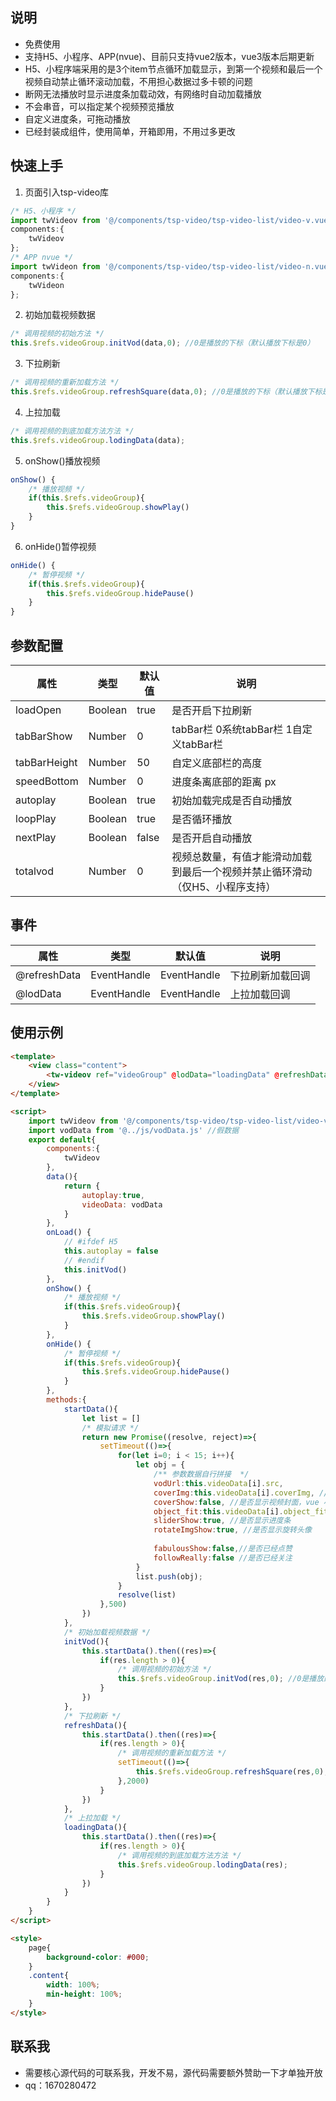 ## 说明
- 免费使用
- 支持H5、小程序、APP(nvue)、目前只支持vue2版本，vue3版本后期更新
- H5、小程序端采用的是3个item节点循环加载显示，到第一个视频和最后一个视频自动禁止循环滚动加载，不用担心数据过多卡顿的问题
- 断网无法播放时显示进度条加载动效，有网络时自动加载播放
- 不会串音，可以指定某个视频预览播放
- 自定义进度条，可拖动播放
- 已经封装成组件，使用简单，开箱即用，不用过多更改

## 快速上手

1. 页面引入tsp-video库
```js
/* H5、小程序 */
import twVideov from '@/components/tsp-video/tsp-video-list/video-v.vue';
components:{
	twVideov
};
/* APP nvue */
import twVideon from '@/components/tsp-video/tsp-video-list/video-n.vue';
components:{
	twVideon
};
```

2. 初始加载视频数据
```js
/* 调用视频的初始方法 */
this.$refs.videoGroup.initVod(data,0); //0是播放的下标（默认播放下标是0）
```

3. 下拉刷新
```js
/* 调用视频的重新加载方法 */
this.$refs.videoGroup.refreshSquare(data,0); //0是播放的下标（默认播放下标是0）
```

4. 上拉加载
```js
/* 调用视频的到底加载方法方法 */
this.$refs.videoGroup.lodingData(data);
```

5. onShow()播放视频
```js
onShow() {
	/* 播放视频 */
	if(this.$refs.videoGroup){
		this.$refs.videoGroup.showPlay()
	}
}
```

6. onHide()暂停视频
```js
onHide() {
	/* 暂停视频 */
	if(this.$refs.videoGroup){
		this.$refs.videoGroup.hidePause()
	}
}
```

## 参数配置

| 属性                | 类型        | 默认值        | 说明                                                                   |
| ------------------- | -----------| ----------- | ---------------------------------------------------------------------- |
| loadOpen            | Boolean    | true        | 是否开启下拉刷新 |
| tabBarShow          | Number     | 0     		 | tabBar栏 0系统tabBar栏 1自定义tabBar栏                                                         |
| tabBarHeight        | Number     | 50          | 自定义底部栏的高度                                                           |
| speedBottom         | Number     | 0           | 进度条离底部的距离 px                                                       |
| autoplay            | Boolean    | true        | 初始加载完成是否自动播放                       |
| loopPlay            | Boolean    | true        | 是否循环播放                       |
| nextPlay            | Boolean    | false       | 是否开启自动播放                       |
| totalvod            | Number     | 0           | 视频总数量，有值才能滑动加载到最后一个视频并禁止循环滑动（仅H5、小程序支持）                                        |

## 事件
| 属性                | 类型        | 默认值        | 说明                                                                   |
| ------------------- | -----------| ----------- | ---------------------------------------------------------------------- |
| @refreshData        | EventHandle| EventHandle | 下拉刷新加载回调                                                     |
| @lodData            | EventHandle| EventHandle | 上拉加载回调                                          |                                              


## 使用示例

```html
<template>
	<view class="content">
		<tw-videov ref="videoGroup" @lodData="loadingData" @refreshData="refreshData" :autoplay="autoplay"></tw-videov>
	</view>
</template>

<script>
	import twVideov from '@/components/tsp-video/tsp-video-list/video-v.vue'
	import vodData from '@../js/vodData.js' //假数据
	export default{
		components:{
			twVideov
		},
		data(){
			return {
				autoplay:true,
				videoData: vodData
			}
		},
		onLoad() {
			// #ifdef H5
			this.autoplay = false
			// #endif
			this.initVod()
		},
		onShow() {
			/* 播放视频 */
			if(this.$refs.videoGroup){
				this.$refs.videoGroup.showPlay()
			}
		},
		onHide() {
			/* 暂停视频 */
			if(this.$refs.videoGroup){
				this.$refs.videoGroup.hidePause()
			}
		},
		methods:{
			startData(){
				let list = []
				/* 模拟请求 */
				return new Promise((resolve, reject)=>{
					setTimeout(()=>{
						for(let i=0; i < 15; i++){
							let obj = {
								/** 参数数据自行拼接  */
								vodUrl:this.videoData[i].src,
								coverImg:this.videoData[i].coverImg, //视频封面
								coverShow:false, //是否显示视频封面，vue 小程序端不播放会显示视频，可以不用显示封面，App不播放不会显示视频，就需要封面了
								object_fit:this.videoData[i].object_fit, //视频的显示类型
								sliderShow:true, //是否显示进度条
								rotateImgShow:true, //是否显示旋转头像
								
								fabulousShow:false,//是否已经点赞
								followReally:false //是否已经关注
							}
							list.push(obj);
						}
						resolve(list)
					},500)
				})
			},
			/* 初始加载视频数据 */
			initVod(){
				this.startData().then((res)=>{
					if(res.length > 0){
						/* 调用视频的初始方法 */
						this.$refs.videoGroup.initVod(res,0); //0是播放的下标（默认播放下标是0）
					}
				})
			},
			/* 下拉刷新 */
			refreshData(){
				this.startData().then((res)=>{
					if(res.length > 0){
						/* 调用视频的重新加载方法 */
						setTimeout(()=>{
							this.$refs.videoGroup.refreshSquare(res,0); //0是播放的下标（默认播放下标是0）
						},2000)
					}
				})
			},
			/* 上拉加载 */
			loadingData(){
				this.startData().then((res)=>{
					if(res.length > 0){
						/* 调用视频的到底加载方法方法 */
						this.$refs.videoGroup.lodingData(res);
					}
				})
			}
		}
	}
</script>

<style>
	page{
		background-color: #000;
	}
	.content{
		width: 100%;
		min-height: 100%;
	}
</style>

```

## 联系我
- 需要核心源代码的可联系我，开发不易，源代码需要额外赞助一下才单独开放
- qq：1670280472

